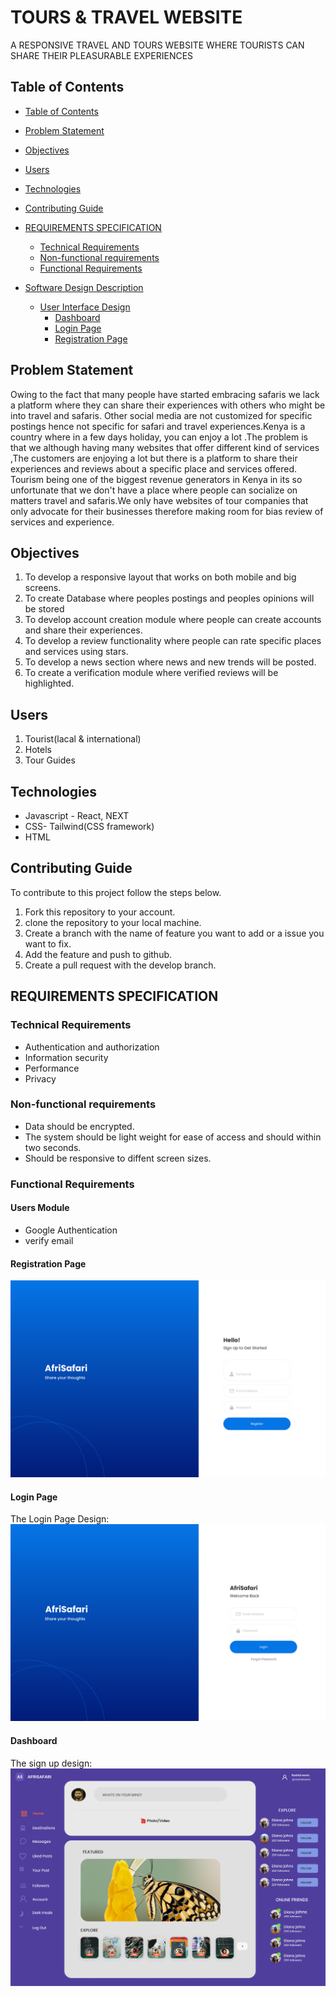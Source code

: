 # TOURS & TRAVEL WEBSITE

A RESPONSIVE TRAVEL AND TOURS WEBSITE WHERE TOURISTS CAN SHARE THEIR PLEASURABLE EXPERIENCES

## Table of Contents

- [Table of Contents](#table-of-contents)
- [Problem Statement](#problem-statement)
- [Objectives](#objectives)
- [Users](#users)
- [Technologies](#technologies)
- [Contributing Guide](#contributing-guide)
- [REQUIREMENTS SPECIFICATION](#requirements-specification)

  - [Technical Requirements](#technical-requirements)
  - [Non-functional requirements](#non-functional-requirements)
  - [Functional Requirements](#functional-requirements)

- [Software Design Description](#software-design-description)
  - [User Interface Design](#user-interface-design)
    - [Dashboard](#dashboard)
    - [Login Page](#login-page)
    - [Registration Page](#registration-page)

## Problem Statement

Owing to the fact that many people have started embracing safaris we lack a platform where they can share their experiences with others who might be into travel and safaris. Other social media are not customized for specific postings hence not specific for safari and travel experiences.Kenya is a country where in a few days holiday, you can enjoy a lot .The problem is that we although having many websites that offer different kind of services ,The customers are enjoying a lot but there is a platform to share their experiences and reviews about a specific place and services offered.
Tourism being one of the biggest revenue generators in Kenya in its so unfortunate that we don't have a place where people can socialize on matters travel and safaris.We only have websites of tour companies that only advocate for their businesses therefore making room for bias review of services and experience.

## Objectives

1. To develop a responsive layout that works on both mobile and big screens.
2. To create Database where peoples postings and peoples opinions will be stored
3. To develop account creation module where people can create accounts and share their experiences.
4. To develop a review functionality where people can rate specific places and services using stars.
5. To develop a news section where news and new trends will be posted.
6. To create a verification module where verified reviews will be highlighted.

## Users

1. Tourist(lacal & international)
2. Hotels
3. Tour Guides

## Technologies

- Javascript - React, NEXT
- CSS- Tailwind(CSS framework)
- HTML

## Contributing Guide

To contribute to this project follow the steps below.

1. Fork this repository to your account.
2. clone the repository to your local machine.
3. Create a branch with the name of feature you want to add or a issue you want to fix.
4. Add the feature and push to github.
5. Create a pull request with the develop branch.

## REQUIREMENTS SPECIFICATION

### Technical Requirements

- Authentication and authorization
- Information security
- Performance
- Privacy

### Non-functional requirements

- Data should be encrypted.
- The system should be light weight for ease of access and should within two seconds.
- Should be responsive to diffent screen sizes.

### Functional Requirements

#### Users Module

- Google Authentication
- verify email

#### Registration Page

![Sign up Page](documentation/Register.png)

#### Login Page

The Login Page Design:
![Login Page](documentation/Login.png)

#### Dashboard

The sign up design:
![Dashboard](documentation/Dash.png)
